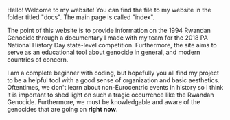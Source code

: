Hello! Welcome to my website! You can find the file to my website in the folder titled "docs". The main page is called "index". 

The point of this website is to provide information on the 1994 Rwandan Genocide through a documentary I made with my team for the 2018 PA National History Day state-level competition. Furthermore, the site aims to serve as an educational tool about genocide in general, and modern countries of concern.

I am a complete beginner with coding, but hopefully you all find my project to be a helpful tool with a good sense of organization and basic aesthetics. Oftentimes, we don't learn about non-Eurocentric events in history so I think it is important to shed light on such a tragic occurrence like the Rwandan Genocide. Furthermore, we must be knowledgable and aware of the genocides that are going on **right now**. 
